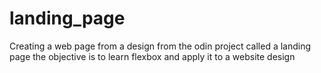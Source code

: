 # landing_page

Creating a web page from a design from the odin project called a landing page
the objective is to learn flexbox and apply it to a website design